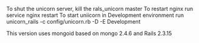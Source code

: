 To shut the unicorn server, kill the rals_unicorn master
To restart nginx run  service nginx restart
To start uniicorn in Development environment run  
   unicorn_rails -c config/unicorn.rb -D -E Development

This version uses mongoid based on mongo 2.4.6 and Rails 2.3.15
